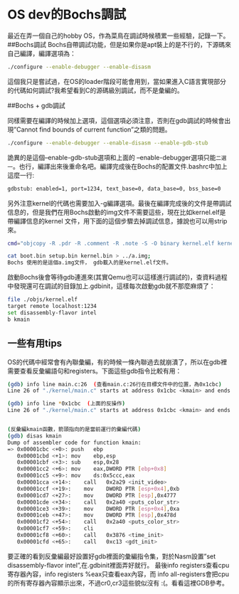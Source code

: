 # OS dev的Bochs調試


最近在弄一個自己的hobby OS，作為菜鳥在調試時候積累一些經驗，記錄一下。
##Bochs調試
Bochs自帶調試功能，但是如果你是apt裝上的是不行的，下源碼來自己編譯，編譯選項為：


```sh
./configure --enable-debugger --enable-disasm
```

這個我只是嘗試過，在OS的loader階段可能會用到，當如果進入C語言實現部分的代碼如何調試?我希望看到C的源碼級別調試，而不是彙編的。

##Bochs + gdb調試

同樣需要在編譯的時候加上選項，這個選項必須注意，否則在gdb調試的時候會出現”Cannot find bounds of current function”之類的問題。

```sh
./configure --enable-debugger --enable-disasm --enable-gdb-stub
```

詭異的是這個–enable-gdb-stub選項和上面的 –enable-debugger選項只能`二選一`。也行，編譯出來後重命名吧。編譯完成後在Bochs的配置文件.bashrc中加上這麼一行:

```sh
gdbstub: enabled=1, port=1234, text_base=0, data_base=0, bss_base=0
```

另外注意kernel的代碼也需要加入-g編譯選項。最後在編譯完成後的文件是帶調試信息的，但是我們在用Bochs啟動的img文件不需要這些，現在比如kernel.elf是帶編譯信息的kernel 文件，用下面的這個步驟去掉調試信息，據說也可以用strip來。


```sh
cmd="objcopy -R .pdr -R .comment -R .note -S -O binary kernel.elf kernel.bin"

cat boot.bin setup.bin kernel.bin > ../a.img;
Bochs 使用的是這個a.img文件， gdb載入的是kernel.elf文件。
```

啟動Bochs後會等待gdb連進來(其實Qemu也可以這樣進行調試的)，查資料過程中發現還可在調試的目錄加上.gdbinit，這樣每次啟動gdb就不那麼麻煩了：

```sh
file ./objs/kernel.elf
target remote localhost:1234
set disassembly-flavor intel
b kmain
```

## 一些有用tips

OS的代碼中經常會有內聯彙編，有的時候一條內聯過去就崩潰了，所以在gdb裡需要查看反彙編語句和registers。下面這些gdb指令比較有用：

```sh
(gdb) info line main.c:26  (查看main.c:26行在目標文件中的位置，為0x1cbc) 
Line 26 of "./kernel/main.c" starts at address 0x1cbc <kmain> and ends at 0x1cc2 <kmain+6>.

(gdb) info line *0x1cbc  (上面的反操作)
Line 26 of "./kernel/main.c" starts at address 0x1cbc <kmain> and ends at 0x1cc2 <kmain+6>.


(反彙編kmain函數，箭頭指向的是當前運行的彙編代碼)
(gdb) disas kmain  
Dump of assembler code for function kmain:
=> 0x00001cbc <+0>:	push   ebp
   0x00001cbd <+1>:	mov    ebp,esp
   0x00001cbf <+3>:	sub    esp,0x28
   0x00001cc2 <+6>:	mov    eax,DWORD PTR [ebp+0x8]
   0x00001cc5 <+9>:	mov    ds:0x5ccc,eax
   0x00001cca <+14>:	call   0x2a29 <init_video>
   0x00001ccf <+19>:	mov    DWORD PTR [esp+0x4],0xb
   0x00001cd7 <+27>:	mov    DWORD PTR [esp],0x4777
   0x00001cde <+34>:	call   0x2a40 <puts_color_str>
   0x00001ce3 <+39>:	mov    DWORD PTR [esp+0x4],0xa
   0x00001ceb <+47>:	mov    DWORD PTR [esp],0x478d
   0x00001cf2 <+54>:	call   0x2a40 <puts_color_str>
   0x00001cf7 <+59>:	cli    
   0x00001cf8 <+60>:	call   0x3876 <time_init>
   0x00001cfd <+65>:	call   0xc13 <gdt_init>
```

要正確的看到反彙編最好設置好gdb裡面的彙編指令集，對於Nasm設置”set disassembly-flavor intel”,在.gdbinit裡面弄好就行。
最後info registers查看cpu寄存器內容，info registers %eax只查看eax內容，而 info all-registers會把cpu的所有寄存器內容顯示出來，不過cr0,cr3這些貌似沒有 :(。看看這裡GDB參考。


